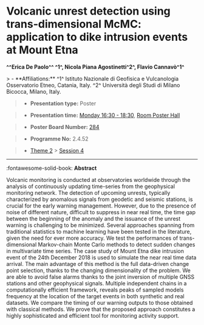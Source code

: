 # Volcanic unrest detection using trans-dimensional McMC: application to dike intrusion events at Mount Etna

**^^Erica De Paolo^^ ^1^, Nicola Piana Agostinetti^2^, Flavio Cannavò^1^**

<!-- more -->> - **Affiliations:** ^1^ Istituto Nazionale di Geofisica e Vulcanologia Osservatorio Etneo, Catania, Italy. ^2^ Università degli Studi di Milano Bicocca, Milano, Italy.

> - **Presentation type:** Poster

> - **Presentation time:** [Monday 16:30 - 18:30](../sessions_comparison.md#__tabbed_1_6), [Room Poster Hall](../maps_venue.md#__tabbed_1_1)

> - **Poster Board Number:** [284](../map_poster_boards.md#monday)

> - **Programme No:** 2.4.52

> - [Theme 2](../theme2.md) > [Session 4](../sessions/session-2-4.md)

--- 

:fontawesome-solid-book: **Abstract**

Volcanic monitoring is conducted at observatories worldwide through the analysis of continuously updating time-series from the geophysical monitoring network. The detection of upcoming unrests, typically characterized by anomalous signals from geodetic and seismic stations, is crucial for the early warning management. However, due to the presence of noise of different nature, difficult to suppress in near real time, the time gap between the beginning of the anomaly and the issuance of the unrest warning is challenging to be minimized. Several approaches spanning from traditional statistics to machine learning have been tested in the literature, given the need for ever more accuracy. We test the performances of trans-dimensional Markov-chain Monte Carlo methods to detect sudden changes in multivariate time series. The case study of Mount Etna dike intrusion event of the 24th December 2018 is used to simulate the near real time data arrival. The main advantage of this method is the full data-driven change point selection, thanks to the changing dimensionality of the problem. We are able to avoid false alarms thanks to the joint inversion of multiple GNSS stations and other geophysical signals. Multiple independent chains in a computationally efficient framework, reveals peaks of sampled models frequency at the location of the target events in both synthetic and real datasets. We compare the timing of our warning outputs to those obtained with classical methods. We prove that the proposed approach constitutes a highly sophisticated and efficient tool for monitoring activity support.

